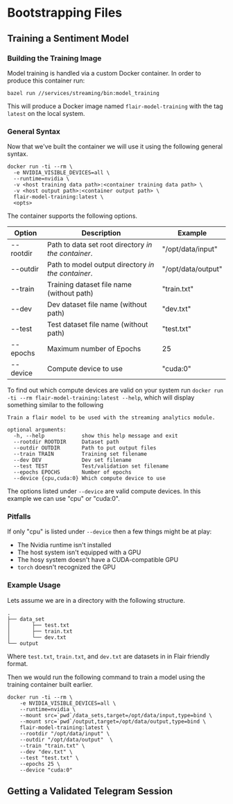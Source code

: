 # Bootstrapping Files

## Training a Sentiment Model

### Building the Training Image

Model training is handled via a custom Docker container. In order to produce this container run:

```shell script
bazel run //services/streaming/bin:model_training
```

This will produce a Docker image named `flair-model-training` with the tag `latest` on the local system.

### General Syntax

Now that we've built the container we will use it using the following general syntax.

```shell script
docker run -ti --rm \
  -e NVIDIA_VISIBLE_DEVICES=all \
  --runtime=nvidia \
  -v <host training data path>:<container training data path> \
  -v <host output path>:<container output path> \
  flair-model-training:latest \
  <opts>
```

The container supports the following options.

| Option    | Description                                         | Example            |
|-----------|-----------------------------------------------------|--------------------|
| --rootdir | Path to data set root directory _in the container_. | "/opt/data/input"  |
| --outdir  | Path to model output directory _in the container_.  | "/opt/data/output" |
| --train   | Training dataset file name (without path)           | "train.txt"        |
| --dev     | Dev dataset file name (without path)                | "dev.txt"          |
| --test    | Test dataset file name (without path)               | "test.txt"         |
| --epochs  | Maximum number of Epochs                            | 25                 |
| --device  | Compute device to use                               | "cuda:0"           |

To find out which compute devices are valid on your system run `docker run -ti --rm flair-model-training:latest --help`,
which will display something similar to the following

```text
Train a flair model to be used with the streaming analytics module.

optional arguments:
  -h, --help            show this help message and exit
  --rootdir ROOTDIR     Dataset path
  --outdir OUTDIR       Path to put output files
  --train TRAIN         Training set filename
  --dev DEV             Dev set filename
  --test TEST           Test/validation set filename
  --epochs EPOCHS       Number of epochs
  --device {cpu,cuda:0} Which compute device to use
```

The options listed under `--device` are valid compute devices. In this example we can use "cpu" or "cuda:0".

### Pitfalls

If only "cpu" is listed under `--device` then a few things might be at play:

* The Nvidia runtime isn't installed
* The host system isn't equipped with a GPU
* The hosy system doesn't have a CUDA-compatible GPU
* `torch` doesn't recognized the GPU

### Example Usage

Lets assume we are in a directory with the following structure.
```text
.
├── data_set
│       ├── test.txt
│       ├── train.txt
│       └── dev.txt
└── output
```

Where `test.txt`, `train.txt`, and `dev.txt` are datasets in in Flair friendly format.

Then we would run the following command to train a model using the training container built earlier.

```shell script
docker run -ti --rm \
    -e NVIDIA_VISIBLE_DEVICES=all \
    --runtime=nvidia \
    --mount src=`pwd`/data_sets,target=/opt/data/input,type=bind \
    --mount src=`pwd`/output,target=/opt/data/output,type=bind \
    flair-model-training:latest \
    --rootdir "/opt/data/input" \
    --outdir "/opt/data/output"  \
    --train "train.txt" \
    --dev "dev.txt" \
    --test "test.txt" \
    --epochs 25 \
    --device "cuda:0"
```

## Getting a Validated Telegram Session